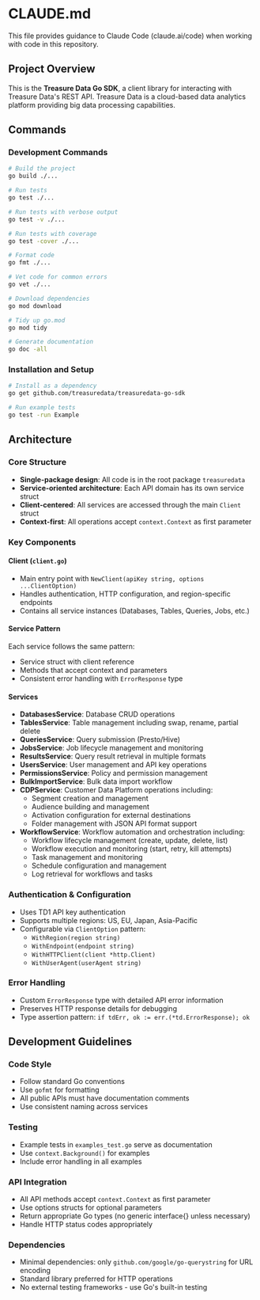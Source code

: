 # CLAUDE.md

This file provides guidance to Claude Code (claude.ai/code) when working with code in this repository.

## Project Overview

This is the **Treasure Data Go SDK**, a client library for interacting with Treasure Data's REST API. Treasure Data is a cloud-based data analytics platform providing big data processing capabilities.

## Commands

### Development Commands
```bash
# Build the project
go build ./...

# Run tests
go test ./...

# Run tests with verbose output
go test -v ./...

# Run tests with coverage
go test -cover ./...

# Format code
go fmt ./...

# Vet code for common errors
go vet ./...

# Download dependencies
go mod download

# Tidy up go.mod
go mod tidy

# Generate documentation
go doc -all
```

### Installation and Setup
```bash
# Install as a dependency
go get github.com/treasuredata/treasuredata-go-sdk

# Run example tests
go test -run Example
```

## Architecture

### Core Structure
- **Single-package design**: All code is in the root package `treasuredata`
- **Service-oriented architecture**: Each API domain has its own service struct
- **Client-centered**: All services are accessed through the main `Client` struct
- **Context-first**: All operations accept `context.Context` as first parameter

### Key Components

#### Client (`client.go`)
- Main entry point with `NewClient(apiKey string, options ...ClientOption)`
- Handles authentication, HTTP configuration, and region-specific endpoints
- Contains all service instances (Databases, Tables, Queries, Jobs, etc.)

#### Service Pattern
Each service follows the same pattern:
- Service struct with client reference
- Methods that accept context and parameters
- Consistent error handling with `ErrorResponse` type

#### Services
- **DatabasesService**: Database CRUD operations
- **TablesService**: Table management including swap, rename, partial delete
- **QueriesService**: Query submission (Presto/Hive)
- **JobsService**: Job lifecycle management and monitoring
- **ResultsService**: Query result retrieval in multiple formats
- **UsersService**: User management and API key operations
- **PermissionsService**: Policy and permission management
- **BulkImportService**: Bulk data import workflow
- **CDPService**: Customer Data Platform operations including:
  - Segment creation and management
  - Audience building and management
  - Activation configuration for external destinations
  - Folder management with JSON API format support
- **WorkflowService**: Workflow automation and orchestration including:
  - Workflow lifecycle management (create, update, delete, list)
  - Workflow execution and monitoring (start, retry, kill attempts)
  - Task management and monitoring
  - Schedule configuration and management
  - Log retrieval for workflows and tasks

### Authentication & Configuration
- Uses TD1 API key authentication
- Supports multiple regions: US, EU, Japan, Asia-Pacific
- Configurable via `ClientOption` pattern:
  - `WithRegion(region string)`
  - `WithEndpoint(endpoint string)`
  - `WithHTTPClient(client *http.Client)`
  - `WithUserAgent(userAgent string)`

### Error Handling
- Custom `ErrorResponse` type with detailed API error information
- Preserves HTTP response details for debugging
- Type assertion pattern: `if tdErr, ok := err.(*td.ErrorResponse); ok`

## Development Guidelines

### Code Style
- Follow standard Go conventions
- Use `gofmt` for formatting
- All public APIs must have documentation comments
- Use consistent naming across services

### Testing
- Example tests in `examples_test.go` serve as documentation
- Use `context.Background()` for examples
- Include error handling in all examples

### API Integration
- All API methods accept `context.Context` as first parameter
- Use options structs for optional parameters
- Return appropriate Go types (no generic interface{} unless necessary)
- Handle HTTP status codes appropriately

### Dependencies
- Minimal dependencies: only `github.com/google/go-querystring` for URL encoding
- Standard library preferred for HTTP operations
- No external testing frameworks - use Go's built-in testing